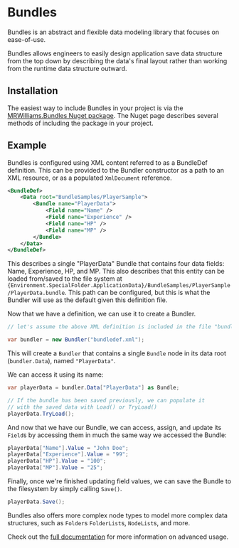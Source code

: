 # Bundles

Bundles is an abstract and flexible data modeling library that focuses on ease-of-use.

Bundles allows engineers to easily design application save data structure from the top down by describing the data's final layout rather than working from the runtime data structure outward.

## Installation

The easiest way to include Bundles in your project is via the [MRWilliams.Bundles Nuget package](https://www.nuget.org/packages/MRWilliams.Bundles). The Nuget page describes several methods of including the package in your project.

## Example

Bundles is configured using XML content referred to as a BundleDef definition. This can be provided to the Bundler constructor as a path to an XML resource, or as a populated `XmlDocument` reference.

```xml
<BundleDef>
	<Data root="BundleSamples/PlayerSample">
		<Bundle name="PlayerData">
			<Field name="Name" />
			<Field name="Experience" />
			<Field name="HP" />
			<Field name="MP" />
		</Bundle>
	</Data>
</BundleDef>
```

This describes a single "PlayerData" Bundle that contains four data fields: Name, Experience, HP, and MP. This also describes that this entity can be loaded from/saved to the file system at `{Environment.SpecialFolder.ApplicationData}/BundleSamples/PlayerSample/PlayerData.bundle`. This path can be configured, but this is what the Bundler will use as the default given this definition file.

Now that we have a definition, we can use it to create a Bundler.
```csharp
// let's assume the above XML definition is included in the file "bundledef.xml"

var bundler = new Bundler("bundledef.xml");
```
This will create a `Bundler` that contains a single `Bundle` node in its data root (`bundler.Data`), named `"PlayerData"`.

We can access it using its name:
```csharp
var playerData = bundler.Data["PlayerData"] as Bundle;

// If the bundle has been saved previously, we can populate it
// with the saved data with Load() or TryLoad()
playerData.TryLoad();
```

And now that we have our Bundle, we can access, assign, and update its `Field`s by accessing them in much the same way we accessed the Bundle:
```csharp
playerData["Name"].Value = "John Doe";
playerData["Experience"].Value = "99";
playerData["HP"].Value = "100";
playerData["MP"].Value = "25";
```

Finally, once we're finished updating field values, we can save the Bundle to the filesystem by simply calling `Save()`.
```csharp
playerData.Save();
```

Bundles also offers more complex node types to model more complex data structures, such as `Folder`s `FolderList`s, `NodeList`s, and more.

Check out the [full documentation](https://citrus-thunder.github.io/bundles/) for more information on advanced usage.